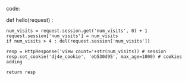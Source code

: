 
code:

def hello(request) :

    num_visits = request.session.get('num_visits', 0) + 1
    request.session['num_visits'] = num_visits
    if num_visits > 4 : del(request.session['num_visits'])

    resp = HttpResponse('view count='+str(num_visits)) # session
    resp.set_cookie('dj4e_cookie', 'eb530d95', max_age=1000) # cookies adding

    return resp